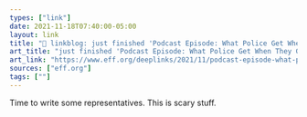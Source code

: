 ```yaml
---
types: ["link"]
date: 2021-11-18T07:40:00-05:00
layout: link
title: "🔗 linkblog: just finished 'Podcast Episode: What Police Get When They Get Your Phone | Electronic Frontier Foundation'"
art_title: "just finished 'Podcast Episode: What Police Get When They Get Your Phone | Electronic Frontier Foundation"
art_link: "https://www.eff.org/deeplinks/2021/11/podcast-episode-what-police-get-when-they-get-your-phone"
sources: ["eff.org"]
tags: [""]
---
```

Time to write some representatives. This is scary stuff.
